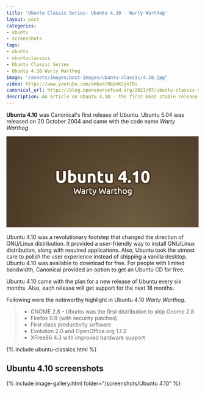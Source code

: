 ```yaml
---
title: 'Ubuntu Classic Series: Ubuntu 4.10 - Warty Warthog'
layout: post
categories:
- ubuntu
- screenshots
tags:
- ubuntu
- ubuntuclassics
- Ubuntu Classic Series
- Ubuntu 4.10 Warty Warthog
image: "/assets/images/post-images/ubuntu-classic/4.10.jpg"
video: https://www.youtube.com/embed/ObQnKSjnTDs
canonical_url: https://blog.opensourcefeed.org/2021/07/ubuntu-classic-series-ubuntu-4-10-warty-warthog/
description: An article on Ubuntu 4.10 - the first most stable release of Ubuntu. The article also includes screenshots of Ubuntu 4.10 along with the preview video.
---
```


**Ubuntu 4.10** was Canonical's first release of Ubuntu. Ubuntu 5.04 was released on 20 October 2004 and came with the code name *Warty Warthog*.

![Ubuntu 4.10 Preview](/assets/images/post-images/ubuntu-classic/4.10.jpg)

Ubuntu 4.10 was a revolutionary footstep that changed the direction of GNU/Linux distribution. It provided a user-friendly way to install GNU/Linux distribution, along with required applications. Also, Ubuntu took the utmost care to polish the user experience instead of shipping a vanilla desktop. Ubuntu 4.10 was available to download for free. For people with limited bandwidth, Canonical provided an option to get an Ubuntu CD for free.

Ubuntu 4.10 came with the plan for a new release of Ubuntu every six months. Also, each release will get support for the next 18 months.

Following were the noteworthy highlight in Ubuntu 4.10 *Warty Warthog*.
> - GNOME 2.8 - Ubuntu was the first distribution to ship Gnome 2.8
> - Firefox 0.9 (with security patches)
>  - First class productivity software
>  - Evolution 2.0 and OpenOffice.org 1.1.2 
>  - XFree86 4.3 with improved hardware support

{% include ubuntu-classics.html %}

## Ubuntu 4.10 screenshots
{% include image-gallery.html folder="/screenshots/Ubuntu 4.10" %}
